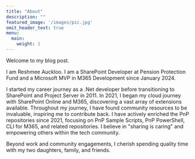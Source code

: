 ```yaml
---
title: "About"
description: ""
featured_image: '/images/pic.jpg'
omit_header_text: true
menu:
  main:
    weight: 1
---
```


Welcome to my blog post. 

I am Reshmee Auckloo. I am a SharePoint Developer at Pension Protection Fund and a Microsoft MVP in M365 Development since January 2024. 

I started my career journey as a .Net developer before transitioning to SharePoint and Project Server in 2011. In 2021, I began my cloud journey with SharePoint Online and M365, discovering a vast array of extensions available.
Throughout my journey, I have found community resources to be invaluable, inspiring me to contribute back. I have actively enriched the PnP repositories since 2021, focusing on PnP Sample Scripts, PnP PowerShell, CLI for M365, and related repositories. I believe in "sharing is caring" and empowering others within the tech community.

Beyond work and community engagements, I cherish spending quality time with my two daughters, family, and friends. 